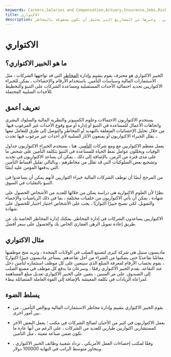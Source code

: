 ```yaml
---
keywords: Careers,Salaries and Compensation,Actuary,Insurance,Jobs,Risk,Risk Management
title: الاكتواري
description: الخبير الاكتواري هو محترف يقوم بتقييم وإدارة مخاطر الاستثمارات المالية ، وبوالص التأمين ، وغيرها من المشاريع التي يحتمل أن تكون محفوفة بالمخاطر.
---
```


# الاكتواري
## ما هو الخبير الاكتواري؟

الخبير الاكتواري هو محترف يقوم بتقييم وإدارة [المخاطر](/risk) التي قد تواجهها الشركات ، مثل الاستثمارات المالية وسياسات التأمين. باستخدام الأرقام والإحصاءات ، يمكن للخبراء الاكتواريين تحديد احتمالية الأحداث المستقبلية ومساعدة الشركات على التنبؤ والتخطيط للأحداث السلبية المحتملة.

## تعريف أعمق

يستخدم الاكتواريون الاحتمالات وعلوم الكمبيوتر والنظرية المالية والسلوك البشري واتجاهات الأعمال للمساعدة في التنبؤ أو إدارة أو منع وقوع الأحداث غير المرغوب فيها. من خلال تحليل الإحصائيات المتعلقة بالتهديد أو المخاطر والتوصل إلى طرق للتعامل معها ، يقلل الخبراء الاكتواريون أو يمنعون الآثار السلبية لأي أحداث غير مرغوب فيها تحدث.

يعمل معظم الاكتواريين مع ومع شركات [التأمين](/insurance). هنا ، يستخدم الخبراء الاكتواريون جداول الوفيات ويحللون عوامل نمط الحياة للمساعدة في التنبؤ بتكلفة التأمين على شخص ما على مدى فترة من الزمن. بالإضافة إلى ذلك ، يمكن أن يساعد الاكتواريون في تحديد وتشجيع بعض السلوكيات التي قد تقلل من مخاطرهم ، وبالتالي تقليل أقساط التأمين التي يدفعها المؤمن عليه أيضًا.

من المرجح أيضًا أن توظف الشركات المالية خبراء اكتواريين لأنهم يمكن أن يساعدوا في التنبؤ بالتقلبات في السوق.

نظرًا لأن العلوم الاكتوارية هي دراسة يمكن من خلالها للعديد من الأشخاص الحصول على شهادة ، يمكن أن يأتي الاكتواريون من خلفيات مختلفة ، بما في ذلك الرياضيات والإحصاء والتمويل. لكي تصبح خبيرًا اكتواريًا ، يجب على الأشخاص اجتياز اختبار للحصول على شهادة.

الاكتواريين يساعدون الشركات في إدارة المخاطر. يمكنك إدارة المخاطر الخاصة بك عن طريق إعادة تمويل الرهن العقاري الخاص بك والحصول على سعر أفضل.

## مثال الاكتواري

ماديسون ستيل هي شركة كبرى لتصنيع الصلب في الولايات المتحدة ، وتريد منح موظفيها معاشًا تقاعديًا حتى يتمكنوا من الشراء من أجل تقاعدهم. يستأجر ماديسون خبيرًا اكتواريًا ، يقوم بحساب الأرقام لمعرفة المبلغ الذي سيتعين على كل موظف استثماره لتأمين دخل عند التقاعد. يقدم الخبير الاكتواري رقمًا ، وسرعان ما يدفع كل موظف في مصنع الصلب إلى الصندوق. على مر السنين ، يتعين على الخبير الاكتواري تعديل مبلغ المساهمة لمراعاة الزيادات في تكلفة المعيشة بالإضافة إلى القوة العاملة المتضائلة ببطء.

## يسلط الضوء

- يقوم الخبير الاكتواري بتقييم وإدارة مخاطر الاستثمارات المالية وبوالص التأمين ، من بين أمور أخرى.

- يعمل الاكتواريون في كثير من الأحيان لصالح الشركات في مكتب ؛ يعمل البعض الآخر كمستشارين اكتواريين طيارين للعديد من الشركات ، على الرغم من أنها عادة ما تكون ضمن صناعة معينة ، مثل التأمين.

- وفقًا لمكتب إحصاءات العمل الأمريكي ، تزداد شعبية وظائف الخبير الاكتواري ، ويتجاوز متوسط الراتب في النهاية 100000 دولار.

